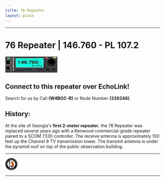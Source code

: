 ```yaml
---
title: 76 Repeater
layout: plain
---
```

---

# 76 Repeater | 146.760 - PL 107.2
<p class="repeater_list">
<img class="repeaters" alt="76repeater" src="assets/images/76radio.jpg">
</p>

## Connect to this repeater over EchoLink!
Search for us by Call **(W4BOC-R)** or Node Number **(330246)**.

## History:
At the site of Georgia's **first 2-meter repeater**, the 76 Repeater was replaced several years ago with a Kenwood commercial-grade repeater paired to a SCOM 7330 controller. The receive antenna is approximately 100 feet up the Channel 8 TV transmission tower. The transmit antenna is under the pyramid roof on top of the public observation building.

---

<p align="left">
  <a href="https://www.sera.org/" title="Southeastern Repeater Association" target="_blank" rel="noopener"><img class="sidebar-image" alt="SERA" src="/assets/images/sera.gif" width="40px" height="auto"></a>
</p>

---
